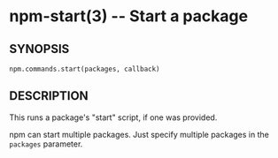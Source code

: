npm-start(3) -- Start a package
===============================




<extoc></extoc>

## SYNOPSIS

    npm.commands.start(packages, callback)

## DESCRIPTION

This runs a package's "start" script, if one was provided.

npm can start multiple packages. Just specify multiple packages in the
`packages` parameter.
